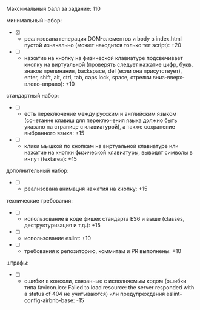 Максимальный балл за задание: 110

минимальный набор:

- [x] - реализована генерация DOM-элементов и body в index.html пустой изначально (может находится только тег script): +20
- [ ] - нажатие на кнопку на физической клавиатуре подсвечивает кнопку на виртуальной (проверять следует нажатие цифр, букв, знаков препинания, backspace, del (если она присутствует), enter, shift, alt, ctrl, tab, caps lock, space, стрелки вниз-вверх-влево-вправо): +10

стандартный набор:

- [ ] - есть переключение между русским и английским языком (сочетание клавиш для переключения языка должно быть указано на странице с клавиатурой), а также сохранение выбранного языка: +15
- [ ] - клики мышкой по кнопкам на виртуальной клавиатуре или нажатие на кнопки физической клавиатуры, выводят символы в инпут (textarea): +15

дополнительный набор:

- [ ] - реализована анимация нажатия на кнопку: +15

технические требования:

- [ ] - использование в коде фишек стандарта ES6 и выше (classes, деструктуризация и т.д.): +15
- [ ] - использование eslint: +10
- [ ] - требования к репозиторию, коммитам и PR выполнены: +10

штрафы:

- [ ] - ошибки в консоли, связанные с исполняемым кодом (ошибки типа favicon.ico: Failed to load resource: the server responded with a status of 404 не учитываются) или предупреждения eslint-config-airbnb-base: -15
